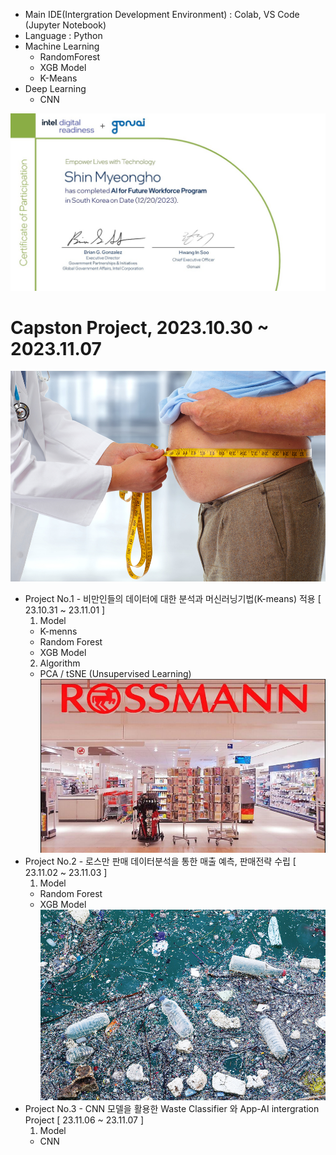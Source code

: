 - Main IDE(Intergration Development Environment) : Colab, VS Code (Jupyter Notebook)
- Language : Python
- Machine Learning
  - RandomForest
  - XGB Model
  - K-Means
- Deep Learning
  - CNN 

![이미지 대체 텍스트](https://github.com/EnzoMH/Intel_Capston_TeamProject/blob/main/Certificates_Intel%20Digial%20Readiness%20Programs_KDT_2023_%EC%84%9C%EC%9A%B8-%EC%8B%A0%EB%AA%85%ED%98%B8_1.jpg)
# Capston Project, 2023.10.30 ~ 2023.11.07
 ![이미지 대체 텍스트](https://github.com/EnzoMH/Intel_Capston_TeamProject/blob/main/Obesity.png)
- Project No.1 - 비만인들의 데이터에 대한 분석과 머신러닝기법(K-means) 적용 [ 23.10.31 ~ 23.11.01 ]
  1) Model
  - K-menns
  - Random Forest
  - XGB Model
  2) Algorithm
  - PCA / tSNE (Unsupervised Learning)  
 ![이미지 대체 텍스트](https://github.com/EnzoMH/Intel_Capston_TeamProject/blob/main/Rossman.png)
- Project No.2 - 로스만 판매 데이터분석을 통한 매출 예측, 판매전략 수립 [ 23.11.02 ~ 23.11.03 ]
  1) Model
  - Random Forest
  - XGB Model
 ![이미지 대체 텍스트](https://github.com/EnzoMH/Intel_Capston_TeamProject/blob/main/waste.png)
- Project No.3 - CNN 모델을 활용한 Waste Classifier 와 App-AI intergration Project [ 23.11.06 ~ 23.11.07 ]  
  1) Model
  - CNN
